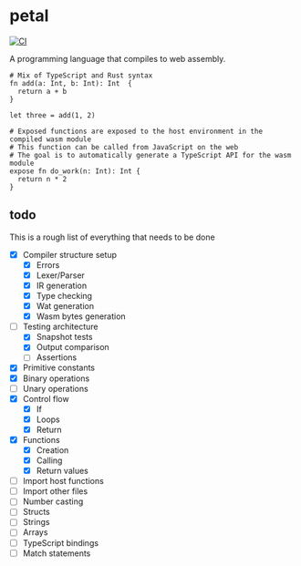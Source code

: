 # petal

[![CI](https://github.com/coffee-cup/petal/actions/workflows/ci.yml/badge.svg)](https://github.com/coffee-cup/petal/actions/workflows/ci.yml)

A programming language that compiles to web assembly.

```
# Mix of TypeScript and Rust syntax
fn add(a: Int, b: Int): Int  {
  return a + b
}

let three = add(1, 2)

# Exposed functions are exposed to the host environment in the compiled wasm module
# This function can be called from JavaScript on the web
# The goal is to automatically generate a TypeScript API for the wasm module
expose fn do_work(n: Int): Int {
  return n * 2
}
```

## todo

This is a rough list of everything that needs to be done

- [x] Compiler structure setup
  - [x] Errors
  - [x] Lexer/Parser
  - [x] IR generation
  - [x] Type checking
  - [x] Wat generation
  - [x] Wasm bytes generation
- [ ] Testing architecture
  - [x] Snapshot tests
  - [x] Output comparison
  - [ ] Assertions
- [x] Primitive constants
- [x] Binary operations
- [ ] Unary operations
- [x] Control flow
  - [x] If
  - [x] Loops
  - [x] Return
- [x] Functions
  - [x] Creation
  - [x] Calling
  - [x] Return values
- [ ] Import host functions
- [ ] Import other files
- [ ] Number casting
- [ ] Structs
- [ ] Strings
- [ ] Arrays
- [ ] TypeScript bindings
- [ ] Match statements
